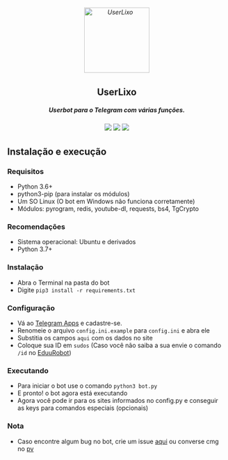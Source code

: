 <h6 align="center">
  <a href="https://t.me/olixaox">
    <img src="http://piics.ml/i/005.png" alt="UserLixo" height="150px">
  </a>
  <h2 align="center">UserLixo</h2>
  <h5 align="center">Userbot para o Telegram com várias funções.</h5>
</h6>
<h6 align="center">
  <a href="https://t.me/OLixaoX"><img src="https://img.shields.io/badge/Versão-v 0.0.1-0688CB.svg" /></a>
  <a href="https://t.me/AmanoChat"><img src="https://img.shields.io/badge/Support-Chat-0688CB.svg" /></a>
  <a href="https://t.me/AmanoTeam"><img src="https://img.shields.io/badge/Telegram-Channel-0688CB.svg" /></a>
</h6>

## Instalação e execução

### Requisitos

- Python 3.6+
- python3-pip (para instalar os módulos)
- Um SO Linux (O bot em Windows não funciona corretamente)
- Módulos: pyrogram, redis, youtube-dl, requests, bs4, TgCrypto

### Recomendações

- Sistema operacional: Ubuntu e derivados
- Python 3.7+

### Instalação

- Abra o Terminal na pasta do bot
- Digite ```pip3 install -r requirements.txt```

### Configuração

- Vá ao [Telegram Apps](https://my.telegram.org/apps) e cadastre-se.
- Renomeie o arquivo `config.ini.example` para `config.ini` e abra ele
- Substitia os campos `aqui` com os dados no site
- Coloque sua ID em `sudos` (Caso você não saiba a sua envie o comando `/id` no [EduuRobot](https://t.me/EduuRobot))

### Executando

- Para iniciar o bot use o comando ```python3 bot.py```
- E pronto! o bot agora está executando
- Agora você pode ir para os sites informados no config.py e conseguir as keys para comandos especiais (opcionais)

### Nota

- Caso encontre algum bug no bot, crie um issue [aqui](https://github.com/AmanoTeam/UserLixo/issues) ou converse cmg no [pv](https://t.me/OLixaoX)
